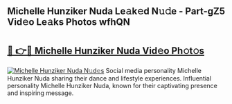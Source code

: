## Michelle Hunziker Nuda Le𝚊k𝚎d N𝚞𝚍e - Part-gZ5 Vid𝚎o Le𝚊ks Photos wfhQN

# <h2><a href="http://fbg0rmo.evod.top/?m=Michelle+Hunziker+Nuda">🔗 👉🔴 Michelle Hunziker Nuda Vid𝚎o Ph𝚘t𝚘s</a></h2>

[![Michelle Hunziker Nuda N𝚞d𝚎s](https://i.imgur.com/8V9OHl7.gif)](http://fbg0rmo.evod.top/?m=Michelle+Hunziker+Nuda)
Social media personality Michelle Hunziker Nuda sharing their dance and lifestyle experiences. Influential personality Michelle Hunziker Nuda, known for their captivating presence and inspiring message. 
